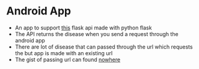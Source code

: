 # Android App 
- An app to support [this](https://github.com/dev-Roshan-lab/symptom-predictor/blob/master/app.py) flask api made with python flask 
- The API returns the disease when you send a request through the android app
- There are lot of disease that can passed through the url which requests the but app is made with an existing url 
- The gist of passing url can found [nowhere](https://github.com/dev-Roshan-lab/symptom-predictor-api/tree/master/Android%20app%20source/app/src/main/java/com/drding/roshan/api)
